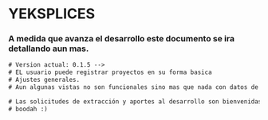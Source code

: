 # YEKSPLICES
### A medida que avanza el desarrollo este documento se ira detallando aun mas.

```diff
# Version actual: 0.1.5 --> 
# EL usuario puede registrar proyectos en su forma basica
# Ajustes generales. 
# Aun algunas vistas no son funcionales sino mas que nada con datos de pruebas.

# Las solicitudes de extracción y aportes al desarrollo son bienvenidas.
# boodah :)
```
